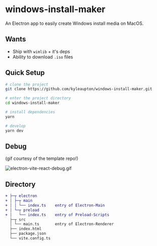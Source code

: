 # windows-install-maker

An Electron app to easily create Windows install media on MacOS.

## Wants

* Ship with `wimlib` + it's deps
* Ability to download `.iso` files

## Quick Setup

```sh
# clone the project
git clone https://github.com/kyleaupton/windows-install-maker.git

# enter the project directory
cd windows-install-maker

# install dependencies
yarn

# develop
yarn dev
```

## Debug

(gif courtesy of the template repo!)

![electron-vite-react-debug.gif](https://github.com/electron-vite/electron-vite-react/blob/main/electron-vite-react-debug.gif?raw=true)

## Directory

```diff
+ ├─┬ electron
+ │ ├─┬ main
+ │ │ └── index.ts    entry of Electron-Main
+ │ └─┬ preload
+ │   └── index.ts    entry of Preload-Scripts
  ├─┬ src
  │ └── main.ts       entry of Electron-Renderer
  ├── index.html
  ├── package.json
  └── vite.config.ts
```
